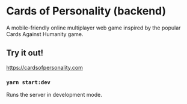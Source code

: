 # Cards of Personality (backend)
A mobile-friendly online multiplayer web game inspired by the popular Cards Against Humanity game.

## Try it out!
https://cardsofpersonality.com

### `yarn start:dev`

Runs the server in development mode.<br />
